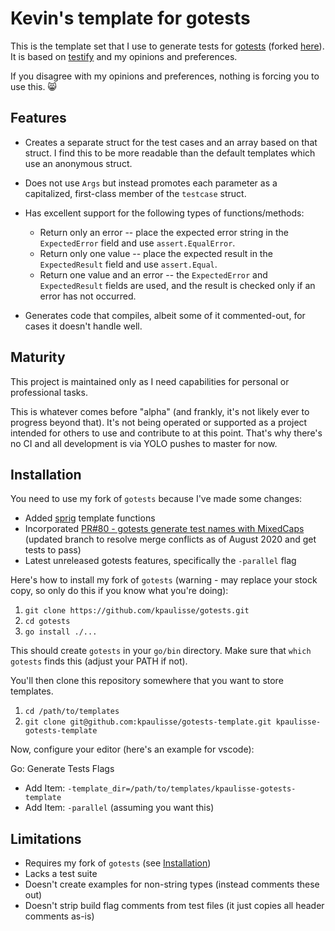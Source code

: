 # Kevin's template for gotests

This is the template set that I use to generate tests for [gotests](https://github.com/cweill/gotests) (forked [here](https://github.com/kpaulisse/gotests)). It is based on [testify](https://github.com/stretchr/testify) and my opinions and preferences.

If you disagree with my opinions and preferences, nothing is forcing you to use this. :smile_cat:

## Features

- Creates a separate struct for the test cases and an array based on that struct. I find this to be more readable than the default templates which use an anonymous struct.

- Does not use `Args` but instead promotes each parameter as a capitalized, first-class member of the `testcase` struct.

- Has excellent support for the following types of functions/methods:

  - Return only an error -- place the expected error string in the `ExpectedError` field and use `assert.EqualError`.
  - Return only one value -- place the expected result in the `ExpectedResult` field and use `assert.Equal`.
  - Return one value and an error -- the `ExpectedError` and `ExpectedResult` fields are used, and the result is checked only if an error has not occurred.

- Generates code that compiles, albeit some of it commented-out, for cases it doesn't handle well.

## Maturity

This project is maintained only as I need capabilities for personal or professional tasks.

This is whatever comes before "alpha" (and frankly, it's not likely ever to progress beyond that). It's not being operated or supported as a project intended for others to use and contribute to at this point. That's why there's no CI and all development is via YOLO pushes to master for now.

## Installation

You need to use my fork of `gotests` because I've made some changes:

- Added [sprig](https://github.com/Masterminds/sprig) template functions
- Incorporated [PR#80 - gotests generate test names with MixedCaps](https://github.com/cweill/gotests/pull/80) (updated branch to resolve merge conflicts as of August 2020 and get tests to pass)
- Latest unreleased gotests features, specifically the `-parallel` flag

Here's how to install my fork of `gotests` (warning - may replace your stock copy, so only do this if you know what you're doing):

1. `git clone https://github.com/kpaulisse/gotests.git`
1. `cd gotests`
1. `go install ./...`

This should create `gotests` in your `go/bin` directory. Make sure that `which gotests` finds this (adjust your PATH if not).

You'll then clone this repository somewhere that you want to store templates.

1. `cd /path/to/templates`
1. `git clone git@github.com:kpaulisse/gotests-template.git kpaulisse-gotests-template`

Now, configure your editor (here's an example for vscode):

Go: Generate Tests Flags

- Add Item: `-template_dir=/path/to/templates/kpaulisse-gotests-template`
- Add Item: `-parallel` (assuming you want this)

## Limitations

- Requires my fork of `gotests` (see [Installation](#installation))
- Lacks a test suite
- Doesn't create examples for non-string types (instead comments these out)
- Doesn't strip build flag comments from test files (it just copies all header comments as-is)

